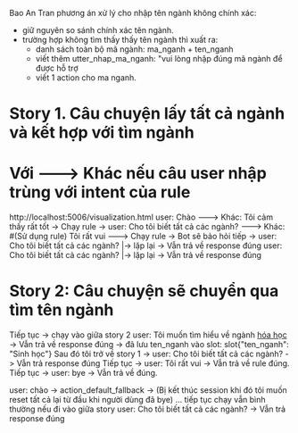 Bao An Tran
phương án xử lý cho nhập tên ngành không chính xác:
+ giữ nguyên so sánh chính xác tên ngành.
+ trường hợp không tìm thấy thấy tên ngành thì xuất ra: 
    - danh sách toàn bộ mã ngành: ma_nganh + ten_nganh
    - viết thêm utter_nhap_ma_nganh: "vui lòng nhập đúng mã ngành để được hỗ trợ
   - viết 1 action cho ma nganh.


# Story 1. Câu chuyện lấy tất cả ngành và kết hợp với tìm ngành
# Với ---> Khác nếu câu user nhập trùng với intent của rule
http://localhost:5006/visualization.html
user: Chào
---> Khác: 
Tôi cảm thấy rất tốt -> Chạy rule -> 
user: Cho tôi biết tất cả các ngành?
---> Khác:
#(Sử dụng rule)
Tôi rất vui 
---> Chạy rule -> Bot sẽ bảo hỏi tiếp -> 
user: Cho tôi biết tất cả các ngành? |-> lặp lại -> Vẫn trả về response đúng
user: Cho tôi biết tất cả các ngành? |-> lặp lại -> Vẫn trả về response đúng


# Story 2: Câu chuyện sẽ chuyển qua tìm tên ngành
Tiếp tục -> chạy vào giữa story 2
user: Tôi muốn tìm hiểu về ngành [hóa học](ten_nganh) -> Vẫn trả về response đúng -> đã lưu ten_nganh vào slot: slot{"ten_nganh": "Sinh học"} 
Sau đó tôi trở về story 1 ->
user: Cho tôi biết tất cả các ngành? -> Vẫn trả response đúng
Tiếp tục ->
user: Tôi rất vui -> Vẫn trả về rule đúng.
Tiếp tục ->
user: bye -> Vẫn trả về đúng.

user: chào -> action_default_fallback -> (Bị kết thúc session khi đó tôi muốn reset tất cả lại từ đầu khi người dùng đã bye)
... tiếp tục chạy vẫn bình thường nếu đi vào giữa story
user: Cho tôi biết tất cả các ngành? -> Vẫn trả response đúng



